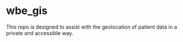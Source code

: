 # wbe_gis
This repo is designed to assist with the geolocation of patient data in a private and accessible way.
